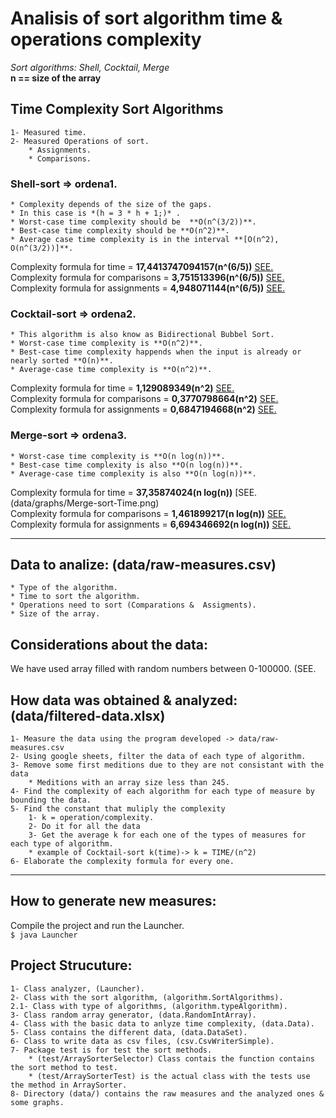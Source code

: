 # Analisis of sort algorithm time & operations complexity  

*Sort algorithms: Shell, Cocktail, Merge*  
**n == size of the array**  

## Time Complexity Sort Algorithms
    1- Measured time.
    2- Measured Operations of sort.
        * Assignments.
        * Comparisons.

### Shell-sort => ordena1.
    * Complexity depends of the size of the gaps.
    * In this case is *(h = 3 * h + 1;)* .
    * Worst-case time complexity should be  **O(n^(3/2))**.
    * Best-case time complexity should be **O(n^2)**.
    * Average case time complexity is in the interval **[O(n^2), O(n^(3/2))]**.
  
Complexity formula for time = **17,4413747094157(n^(6/5))**  [SEE.](data/graphs/Shell-sort-Time.png)  
Complexity formula for comparisons = **3,751513396(n^(6/5))**  [SEE.](data/graphs/Shell-sort-Comparisons.png)  
Complexity formula for assignments = **4,948071144(n^(6/5))**  [SEE.](data/graphs/Shell-Assignments.png)  


### Cocktail-sort => ordena2.
    * This algorithm is also know as Bidirectional Bubbel Sort.
    * Worst-case time complexity is **O(n^2)**.
    * Best-case time complexity happends when the input is already or nearly sorted **O(n)**.
    * Average-case time complexity is **O(n^2)**.
  
Complexity formula for time = **1,129089349(n^2)**  [SEE.](data/graphs/Cocktail-sort-Time.png)  
Complexity formula for comparisons = **0,3770798664(n^2)**  [SEE.](data/graphs/Cocktail-sort-Comparisons.png)  
Complexity formula for assignments = **0,6847194668(n^2)**  [SEE.](data/graphs/Cocktail-sort-Assignments.png)  

### Merge-sort => ordena3. 
    * Worst-case time complexity is **O(n log(n))**.
    * Best-case time complexity is also **O(n log(n))**.
    * Average-case time complexity is also **O(n log(n))**.
  
Complexity formula for time = **37,35874024(n log(n))**  [SEE.(data/graphs/Merge-sort-Time.png)  
Complexity formula for comparisons = **1,461899217(n log(n))**  [SEE.](data/graphs/Merge-sort-Comparisons.png)  
Complexity formula for assignments = **6,694346692(n log(n))**  [SEE.](data/graphs/Merge-sort-Assignments.png)  

---
## Data to analize: (data/raw-measures.csv)
	* Type of the algorithm.
    * Time to sort the algorithm.
	* Operations need to sort (Comparations &  Assigments).
	* Size of the array.

## Considerations about the data:
We have used array filled with random numbers between 0-100000. (SEE.

## How data was obtained & analyzed: (data/filtered-data.xlsx)
    1- Measure the data using the program developed -> data/raw-measures.csv
    2- Using google sheets, filter the data of each type of algorithm.
    3- Remove some first meditions due to they are not consistant with the data
        * Meditions with an array size less than 245.
    4- Find the complexity of each algorithm for each type of measure by bounding the data.
    5- Find the constant that muliply the complexity
        1- k = operation/complexity.
        2- Do it for all the data
        3- Get the average k for each one of the types of measures for each type of algorithm.
        * example of Cocktail-sort k(time)-> k = TIME/(n^2)
    6- Elaborate the complexity formula for every one.
---

## How to generate new measures:
Compile the project and run the Launcher.  
<code>$ java Launcher</code>

## Project Strucuture:
    1- Class analyzer, (Launcher).
    2- Class with the sort algorithm, (algorithm.SortAlgorithms).
    2.1- Class with type of algorithms, (algorithm.typeAlgorithm).
    3- Class random array generator, (data.RandomIntArray).
    4- Class with the basic data to anlyze time complexity, (data.Data).
    5- Class contains the different data, (data.DataSet).
    6- Class to write data as csv files, (csv.CsvWriterSimple).
    7- Package test is for test the sort methods.
        * (test/ArraySorterSelector) Class contais the function contains the sort method to test.
        * (test/ArraySorterTest) is the actual class with the tests use the method in ArraySorter.
    8- Directory (data/) contains the raw measures and the analyzed ones & some graphs.
